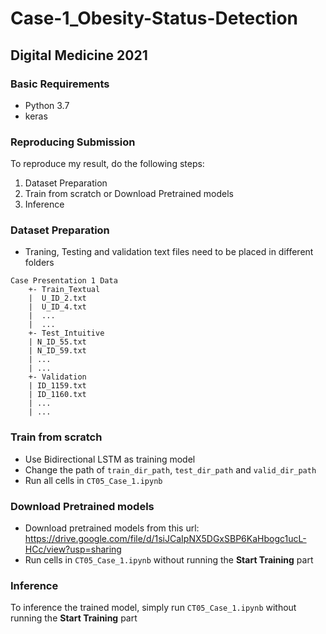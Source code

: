 # Case-1_Obesity-Status-Detection
## Digital Medicine 2021 

### Basic Requirements
* Python 3.7
* keras

### Reproducing Submission
To reproduce my result, do the following steps:
1. Dataset Preparation
2. Train from scratch or Download Pretrained models
3. Inference

### Dataset Preparation
* Traning, Testing and validation text files need to be placed in different folders 
```
Case Presentation 1 Data
    +- Train_Textual
    |  U_ID_2.txt
    |  U_ID_4.txt
    |  ...
    |  ...
    +- Test_Intuitive
    | N_ID_55.txt
    | N_ID_59.txt
    | ...
    | ...
    +- Validation
    | ID_1159.txt
    | ID_1160.txt
    | ...
    | ...
```

### Train from scratch
* Use Bidirectional LSTM as training model
* Change the path of ```train_dir_path```, ```test_dir_path``` and ```valid_dir_path```
* Run all cells in ```CT05_Case_1.ipynb```

### Download Pretrained models
* Download pretrained models from this url: https://drive.google.com/file/d/1siJCaIpNX5DGxSBP6KaHbogc1ucL-HCc/view?usp=sharing
* Run cells in ```CT05_Case_1.ipynb``` without running the **Start Training** part

### Inference
To inference the trained model, simply run ```CT05_Case_1.ipynb``` without running the **Start Training** part


